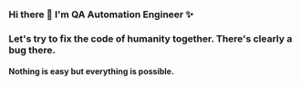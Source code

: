 ### Hi there 👋  I'm QA Automation Engineer ✨
### Let's try to fix the code of humanity together. There's clearly a bug there.
#### Nothing is easy but everything is possible.
